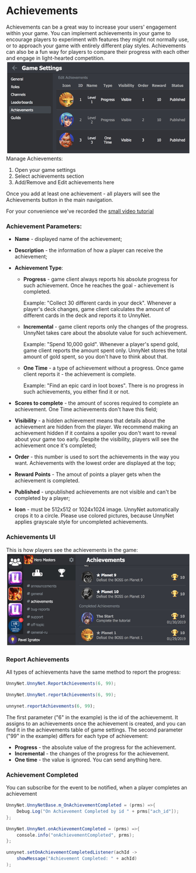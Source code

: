 # Achievements

Achievements can be a great way to increase your users' engagement within your game. You can implement achievements in your game to encourage players to experiment with features they might not normally use, or to approach your game with entirely different play styles. Achievements can also be a fun way for players to compare their progress with each other and engage in light-hearted competition.
![Screenshot](../img/achs_1.jpg)
Manage Achievements:

1.  Open your game settings
2.  Select achievements section
3.  Add/Remove and Edit achievements here


Once you add at least one achievement - all players will see the Achievements button in the main navigation.

For your convenience we've recorded the [small video tutorial](https://youtu.be/7lSqoOWwSdM)

### Achievement Parameters:

* **Name** - displayed name of the achievement;
* **Description** - the information of how a player can receive the achievement;
* **Achievement Type**:
    + **Progress** - game client always reports his absolute progress for such achievement. Once he reaches the goal - achievement is completed.

        Example: "Collect 30 different cards in your deck".
        Whenever a player's deck changes, game client calculates the amount of different cards in the deck and reports it to UnnyNet.
    
    + **Incremental** - game client reports only the changes of the progress. UnnyNet takes care about the absolute value for such achievement.
    
        Example: "Spend 10,000 gold".
        Whenever a player's spend gold, game client reports the amount spent only. UnnyNet stores the total amount of gold spent, so you don't have to think about that.
    
    + **One Time** - a type of achievement without a progress. Once game client reports it - the achievement is complete.
    
        Example: "Find an epic card in loot boxes".
        There is no progress in such achievements, you either find it or not.
    
* **Scores to complete** - the amount of scores required to complete an achievement. One Time achievements don't have this field;
* **Visibility** - a hidden achievement means that details about the achievement are hidden from the player. We recommend making an achievement hidden if it contains a spoiler you don't want to reveal about your game too early. Despite the visibility, players will see the achievement once it's completed;
* **Order** - this number is used to sort the achievements in the way you want. Achievements with the lowest order are displayed at the top;
* **Reward Points** - The amout of points a player gets when the achievement is completed.
* **Published** - unpublished achievements are not visible and can't be completed by a player;
* **Icon** - must be 512x512 or 1024x1024 image. UnnyNet automatically crops it to a circle. Please use colored pictures, because UnnyNet applies grayscale style for uncompleted achievements.

### Achievements UI

This is how players see the achievements in the game:
![Screenshot](../img/achs_2.jpg)

### Report Achievements
All types of achievements have the same method to report the progress:

```csharp fct_label="Unity"
UnnyNet.UnnyNet.ReportAchievements(6, 99);
```

```csharp fct_label="JavaScript"
UnnyNet.UnnyNet.reportAchievements(6, 99);
```

```js fct_label="Java"
unnynet.reportAchievements(6, 99);
```

The first parameter ("6" in the example) is the id of the achievememt. It assigns to an achievements once the achievement is created, and you can find it in the achievements table of game settings.
The second parameter ("99" in the example) differs for each type of achievement:

* **Progress** - the absolute value of the progress for the achievement.
* **Incremental** - the changes of the progress for the achievement.
* **One time** - the value is ignored. You can send anything here.

### Achievement Completed
You can subscribe for the event to be notified, when a player completes an achievement
```csharp fct_label="Unity"
UnnyNet.UnnyNetBase.m_OnAchievementCompleted = (prms) =>{
    Debug.Log("On Achievement Completed by id " + prms["ach_id"]);
};
```

```csharp fct_label="JavaScript"
UnnyNet.UnnyNet.onAchievementCompleted = (prms) =>{
    console.info("onAchievementCompleted", prms);
};
```

```java fct_label="Java"
unnynet.setOnAchievementCompletedListener(achId -> 
    showMessage("Achievement Completed: " + achId)
);
```
